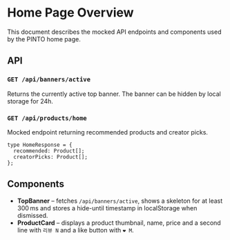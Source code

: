 # Home Page Overview

This document describes the mocked API endpoints and components used by the PINTO home page.

## API

### `GET /api/banners/active`
Returns the currently active top banner. The banner can be hidden by local storage for 24h.

### `GET /api/products/home`
Mocked endpoint returning recommended products and creator picks.

```
type HomeResponse = {
  recommended: Product[];
  creatorPicks: Product[];
};
```

## Components

- **TopBanner** – fetches `/api/banners/active`, shows a skeleton for at least 300 ms and stores a hide-until timestamp in localStorage when dismissed.
- **ProductCard** – displays a product thumbnail, name, price and a second line with `리뷰 N` and a like button with `❤ M`.

